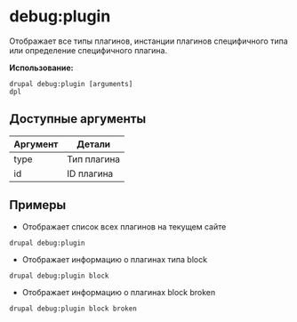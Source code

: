 # debug:plugin
Отображает все типы плагинов, инстанции плагинов специфичного типа или определение специфичного плагина.

**Использование:**
```
drupal debug:plugin [arguments]
dpl
```

## Доступные аргументы
Аргумент | Детали
---------|-------------
type | Тип плагина
id | ID плагина

## Примеры
* Отображает список всех плагинов на текущем сайте
```
drupal debug:plugin
```
* Отображает информацию о плагинах типа block
```
drupal debug:plugin block
```
* Отображает информацию о плагинах block broken
```
drupal debug:plugin block broken
```
